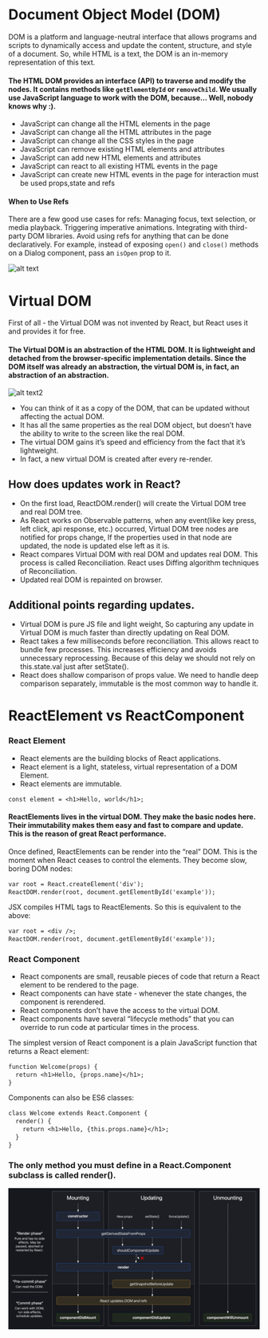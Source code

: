 # Document Object Model (DOM)

DOM is a platform and language-neutral interface that allows programs and scripts to dynamically access and update the content, structure, and style of a document. 
So, while HTML is a text, the DOM is an in-memory representation of this text.

#### The HTML DOM provides an interface (API) to traverse and modify the nodes. It contains methods like `getElementById` or `removeChild`. We usually use JavaScript language to work with the DOM, because… Well, nobody knows why :).

- JavaScript can change all the HTML elements in the page
- JavaScript can change all the HTML attributes in the page
- JavaScript can change all the CSS styles in the page
- JavaScript can remove existing HTML elements and attributes
- JavaScript can add new HTML elements and attributes
- JavaScript can react to all existing HTML events in the page
- JavaScript can create new HTML events in the page for interaction must be used props,state and refs

#### When to Use Refs
There are a few good use cases for refs:
Managing focus, text selection, or media playback.
Triggering imperative animations.
Integrating with third-party DOM libraries.
Avoid using refs for anything that can be done declaratively.
For example, instead of exposing `open()` and `close()` methods on a Dialog component, pass an `isOpen` prop to it.


![alt text](https://miro.medium.com/max/1400/0*wcRPb3x9X4T4oZGA)


# Virtual DOM

First of all - the Virtual DOM was not invented by React, but React uses it and provides it for free.

#### The Virtual DOM is an abstraction of the HTML DOM. It is lightweight and detached from the browser-specific implementation details. Since the DOM itself was already an abstraction, the virtual DOM is, in fact, an abstraction of an abstraction.

![alt text2](https://reactkungfu.com/assets/images/the-difference-between-virtual-dom-and-dom/meme.jpg)

- You can think of it as a copy of the DOM, that can be updated without affecting the actual DOM.
- It has all the same properties as the real DOM object, but doesn’t have the ability to write to the screen like the real DOM.
- The virtual DOM gains it’s speed and efficiency from the fact that it’s lightweight.
- In fact, a new virtual DOM is created after every re-render.


## How does updates work in React?
- On the first load, ReactDOM.render() will create the Virtual DOM tree and real DOM tree.
- As React works on Observable patterns, when any event(like key press, left click, api response, etc.) occurred, Virtual DOM tree nodes are notified for props change, If the properties used in that node are updated, the node is updated else left as it is.
- React compares Virtual DOM with real DOM and updates real DOM. This process is called Reconciliation. React uses Diffing algorithm techniques of Reconciliation.
- Updated real DOM is repainted on browser.


## Additional points regarding updates.
- Virtual DOM is pure JS file and light weight, So capturing any update in Virtual DOM is much faster than directly updating on Real DOM.
- React takes a few milliseconds before reconciliation. This allows react to bundle few processes. This increases efficiency and avoids unnecessary reprocessing. Because of this delay we should not rely on this.state.val just after setState().
- React does shallow comparison of props value. We need to handle deep comparison separately, immutable is the most common way to handle it.



# ReactElement vs ReactComponent

### React Element

- React elements are the building blocks of React applications.
- React element is a light, stateless, virtual representation of a DOM Element.
- React elements are immutable.

```
const element = <h1>Hello, world</h1>;
```

#### ReactElements lives in the virtual DOM. They make the basic nodes here. Their immutability makes them easy and fast to compare and update. This is the reason of great React performance.

Once defined, ReactElements can be render into the “real” DOM. This is the moment when React ceases to control the elements. They become slow, boring DOM nodes:
```
var root = React.createElement('div');
ReactDOM.render(root, document.getElementById('example'));
```
JSX compiles HTML tags to ReactElements. So this is equivalent to the above:
```
var root = <div />;
ReactDOM.render(root, document.getElementById('example'));
```


### React Component

- React components are small, reusable pieces of code that return a React element to be rendered to the page.
- React components can have state - whenever the state changes, the component is rerendered.
- React components don’t have the access to the virtual DOM.
- React components have several “lifecycle methods” that you can override to run code at particular times in the process.

The simplest version of React component is a plain JavaScript function that returns a React element:
```
function Welcome(props) {
  return <h1>Hello, {props.name}</h1>;
}
```

Components can also be ES6 classes:
```
class Welcome extends React.Component {
  render() {
    return <h1>Hello, {this.props.name}</h1>;
  }
}
```

### The only method you must define in a React.Component subclass is called render().

![React Component Lifecycle Methods](react_component_lifecycle.png "React Component Lifecycle Methods")
